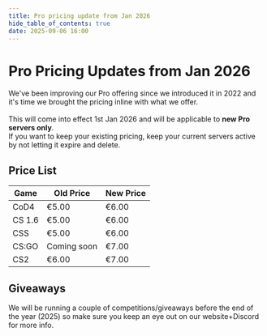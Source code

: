 ```yaml
---
title: Pro pricing update from Jan 2026
hide_table_of_contents: true
date: 2025-09-06 16:00
---
```


# Pro Pricing Updates from Jan 2026

We've been improving our Pro offering since we introduced it in 2022 and it's time we brought the pricing inline with what we offer.<br/><br/>
This will come into effect 1st Jan 2026 and will be applicable to **new Pro servers only**.<br/>
If you want to keep your existing pricing, keep your current servers active by not letting it expire and delete.

## Price List
| Game    | Old Price   | New Price |
|---------|-------------|-----------|
| CoD4    | €5.00       | €6.00     |
| CS 1.6  | €5.00       | €6.00     |
| CSS     | €5.00       | €6.00     |
| CS:GO   | Coming soon | €7.00     |
| CS2     | €6.00       | €7.00     |

## Giveaways
We will be running a couple of competitions/giveaways before the end of the year (2025) so make sure you keep an eye out on our website+Discord for more info.
